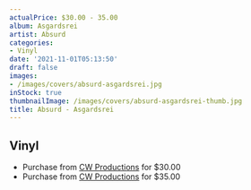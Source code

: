 ```yaml
---
actualPrice: $30.00 - 35.00
album: Asgardsrei
artist: Absurd
categories:
- Vinyl
date: '2021-11-01T05:13:50'
draft: false
images:
- /images/covers/absurd-asgardsrei.jpg
inStock: true
thumbnailImage: /images/covers/absurd-asgardsrei-thumb.jpg
title: Absurd - Asgardsrei
---
```


## Vinyl
* Purchase from [CW Productions](https://shop.cwproductions.net/products/absurd-asgardsrei-original-mix-lp) for $30.00
* Purchase from [CW Productions](https://shop.cwproductions.net/products/absurd-asgardsrei-lp-1) for $35.00
